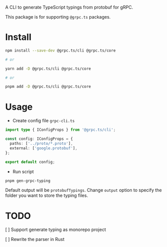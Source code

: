A CLI to generate TypeScript typings from protobuf for gRPC.

This package is for supporting `@grpc.ts` packages.

# Install

```sh
npm install --save-dev @grpc.ts/cli @grpc.ts/core

# or

yarn add -D @grpc.ts/cli @grpc.ts/core

# or

pnpm add -D @grpc.ts/cli @grpc.ts/core
```

# Usage

- Create config file `grpc-cli.ts`

```ts
import type { IConfigProps } from '@grpc.ts/cli';

const config: IConfigProps = {
  paths: ['../proto/*.proto'],
  external: ['google.protobuf'],
};

export default config;
```

- Run script

```sh
pnpm gen-grpc-typing
```

Default output will be `protobufTypings`. Change `output` option to specify the folder you want to store the typing files.

# TODO

[ ] Support generate typing as monorepo project

[ ] Rewrite the parser in Rust
